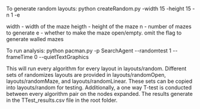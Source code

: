 To generate random layouts:
python createRandom.py -width 15 -height 15 -n 1 -e

width - width of the maze
heigth - height of the maze
n - number of mazes to generate
e - whether to make the maze open/empty. omit the flag to generate walled mazes

To run analysis:
python pacman.py -p SearchAgent --randomtest 1 --frameTime 0 --quietTextGraphics

This will run every algorithm for every layout in layouts/random. Different sets of randomizes layouts are provided in layouts/randomOpen, layouts/randomMaze, and layouts/randomLinear. These sets can be copied into layouts/random for testing. Additionally, a one way T-test is conducted between every algorithm pair on the nodes expanded. The results generate in the TTest_results.csv file in the root folder.